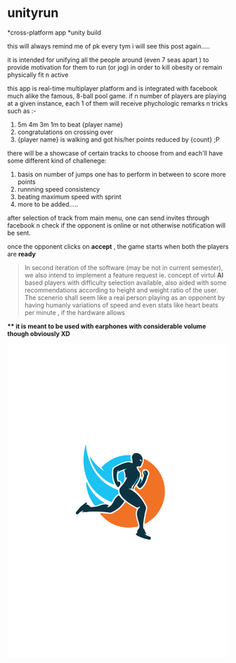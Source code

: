 # unityrun

*cross-platform app 
*unity build

this will always remind me of pk every tym i will see this post again.....

it is intended for unifying all the people around (even 7 seas apart ) to provide motivation for them to run (or jog) in order to kill obesity or remain physically fit n active


this app is real-time multiplayer platform and is integrated with facebook much alike the famous, 8-ball pool game.
if n number of players are playing at a given instance,
each 1 of them will receive phychologic remarks n tricks such as :-

1. 5m 4m 3m 1m to beat {player name}
2. congratulations on crossing over
3. {player name} is walking and got his/her points reduced by {count}  ;P


there will be a showcase of certain tracks to choose from and
each'll have some different kind of challenege: 

1. basis on number of jumps one has to perform in between to score more points
2. runnning speed consistency
3. beating maximum speed with sprint
4. more to be added.....


after selection of track from main menu, one can send invites through facebook n check if the opponent is online or not otherwise notification will be sent.

once the opponent clicks on __accept__ , the game starts when both the players are __ready__ 




>In second iteration of the software (may be not in current semester), we also intend to implement a feature request ie. concept of virtul __AI__  based players with difficulty selection available, also aided with some recommendations according to height and weight ratio of the user.
The scenerio shall seem like a real person playing as an opponent by having humanly variations of speed and even stats like heart beats per minute , if the hardware allows 



__** it is meant to be used with earphones with considerable volume though obviously XD__


![logo](https://github.com/mullifiers/unityrun/blob/master/logo_unityrun.svg) 

